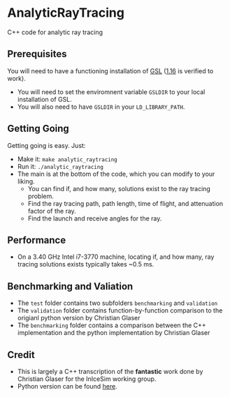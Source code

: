 # AnalyticRayTracing
C++ code for analytic ray tracing

## Prerequisites
You will need to have a functioning installation of [GSL](https://www.gnu.org/software/gsl/) ([1.16](https://ftp.gnu.org/gnu/gsl/gsl-1.16.tar.gz) is verified to work).
- You will need to set the enviromnent variable `GSLDIR` to your local installation of GSL.
- You will also need to have `GSLDIR` in your `LD_LIBRARY_PATH`.

## Getting Going
Getting going is easy. Just:
- Make it: `make analytic_raytracing`
- Run it: `./analytic_raytracing`
- The main is at the bottom of the code, which you can modify to your liking.
  - You can find if, and how many, solutions exist to the ray tracing problem.
  - Find the ray tracing path, path length, time of flight, and attenuation factor of the ray.
  - Find the launch and receive angles for the ray.

## Performance
- On a 3.40 GHz Intel i7-3770 machine, locating if, and how many, ray tracing solutions exists typically takes ~0.5 ms.

## Benchmarking and Valiation
- The `test` folder contains two subfolders `benchmarking` and `validation`
- The `validation` folder contains function-by-function comparison to the origianl python version by Christian Glaser
- The `benchmarking` folder contains a comparison between the C++ implementation and the python implementation by Christian Glaser

## Credit
- This is largely a C++ transcription of the **fantastic** work done by Christian Glaser for the InIceSim working group.
- Python version can be found [here](https://github.com/cg-laser/NuRadioMC). 
